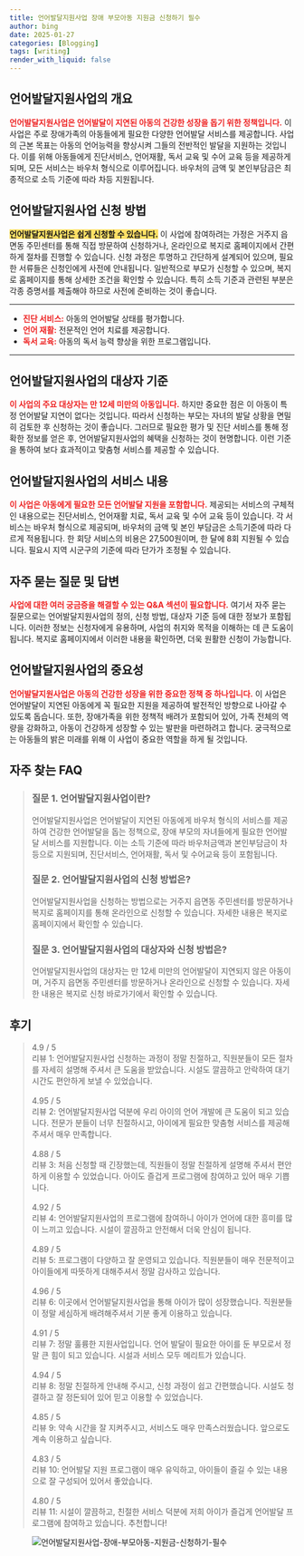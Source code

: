 ```yaml
---
title: 언어발달지원사업 장애 부모아동 지원금 신청하기 필수
author: bing
date: 2025-01-27
categories: [Blogging]
tags: [writing]
render_with_liquid: false
---
```



<h2 id='언어발달지원사업 개요'>언어발달지원사업의 개요</h2>

<p><b><span style="color: #ee2323;">언어발달지원사업은 언어발달이 지연된 아동의 건강한 성장을 돕기 위한 정책입니다.</span></b> 이 사업은 주로 장애가족의 아동들에게 필요한 다양한 언어발달 서비스를 제공합니다. 사업의 근본 목표는 아동의 언어능력을 향상시켜 그들의 전반적인 발달을 지원하는 것입니다. 이를 위해 아동들에게 진단서비스, 언어재활, 독서 교육 및 수어 교육 등을 제공하게 되며, 모든 서비스는 바우처 형식으로 이루어집니다. 바우처의 금액 및 본인부담금은 최종적으로 소득 기준에 따라 차등 지원됩니다.</p>

<h2 id='신청 방법'>언어발달지원사업 신청 방법</h2>

<p><b><span style="background-color: #ffe066;">언어발달지원사업은 쉽게 신청할 수 있습니다.</span></b> 이 사업에 참여하려는 가정은 거주지 읍면동 주민센터를 통해 직접 방문하여 신청하거나, 온라인으로 복지로 홈페이지에서 간편하게 절차를 진행할 수 있습니다. 신청 과정은 투명하고 간단하게 설계되어 있으며, 필요한 서류들은 신청인에게 사전에 안내됩니다. 일반적으로 부모가 신청할 수 있으며, 복지로 홈페이지를 통해 상세한 조건을 확인할 수 있습니다. 특히 소득 기준과 관련된 부분은 각종 증명서를 제출해야 하므로 사전에 준비하는 것이 좋습니다.</p>

<hr />

<ul>
    <li><b><span style="color: #ee2323;">진단 서비스:</span></b> 아동의 언어발달 상태를 평가합니다.</li>
    <li><b><span style="color: #ee2323;">언어 재활:</span></b> 전문적인 언어 치료를 제공합니다.</li>
    <li><b><span style="color: #ee2323;">독서 교육:</span></b> 아동의 독서 능력 향상을 위한 프로그램입니다.</li>
</ul>

<hr />

<h2 id='대상자 기준'>언어발달지원사업의 대상자 기준</h2>

<p><b><span style="color: #ee2323;">이 사업의 주요 대상자는 만 12세 미만의 아동입니다.</span></b> 하지만 중요한 점은 이 아동이 특정 언어발달 지연이 없다는 것입니다. 따라서 신청하는 부모는 자녀의 발달 상황을 면밀히 검토한 후 신청하는 것이 좋습니다. 그러므로 필요한 평가 및 진단 서비스를 통해 정확한 정보를 얻은 후, 언어발달지원사업의 혜택을 신청하는 것이 현명합니다. 이런 기준을 통하여 보다 효과적이고 맞춤형 서비스를 제공할 수 있습니다.</p>

<h2 id='서비스 내용'>언어발달지원사업의 서비스 내용</h2>

<p><b><span style="color: #ee2323;">이 사업은 아동에게 필요한 모든 언어발달 지원을 포함합니다.</span></b> 제공되는 서비스의 구체적인 내용으로는 진단서비스, 언어재활 치료, 독서 교육 및 수어 교육 등이 있습니다. 각 서비스는 바우처 형식으로 제공되며, 바우처의 금액 및 본인 부담금은 소득기준에 따라 다르게 적용됩니다. 한 회당 서비스의 비용은 27,500원이며, 한 달에 8회 지원될 수 있습니다. 필요시 지역 시군구의 기준에 따라 단가가 조정될 수 있습니다.</p>

<h2 id='자주 묻는 질문'>자주 묻는 질문 및 답변</h2>

<p><b><span style="color: #ee2323;">사업에 대한 여러 궁금증을 해결할 수 있는 Q&A 섹션이 필요합니다.</span></b> 여기서 자주 묻는 질문으로는 언어발달지원사업의 정의, 신청 방법, 대상자 기준 등에 대한 정보가 포함됩니다. 이러한 정보는 신청자에게 유용하며, 사업의 취지와 목적을 이해하는 데 큰 도움이 됩니다. 복지로 홈페이지에서 이러한 내용을 확인하면, 더욱 원활한 신청이 가능합니다.</p>

<h2 id='마무리 정리'>언어발달지원사업의 중요성</h2>

<p><b><span style="color: #ee2323;">언어발달지원사업은 아동의 건강한 성장을 위한 중요한 정책 중 하나입니다.</span></b> 이 사업은 언어발달이 지연된 아동에게 꼭 필요한 지원을 제공하여 발전적인 방향으로 나아갈 수 있도록 돕습니다. 또한, 장애가족을 위한 정책적 배려가 포함되어 있어, 가족 전체의 역량을 강화하고, 아동이 건강하게 성장할 수 있는 발판을 마련하려고 합니다. 궁극적으로는 아동들의 밝은 미래를 위해 이 사업이 중요한 역할을 하게 될 것입니다.</p>


<h2 id='자주_찾는_FAQ'>자주 찾는 FAQ</h2>
<div itemscope="" itemtype="https://schema.org/FAQPage"> 
<blockquote> 
<div itemscope="" itemprop="mainEntity" itemtype="https://schema.org/Question"> 
<h3 itemprop="name">질문 1. 언어발달지원사업이란?</h3> 
<div itemscope="" itemprop="acceptedAnswer" itemtype="https://schema.org/Answer"> 
<span itemprop="text"> 
<p>언어발달지원사업은 언어발달이 지연된 아동에게 바우처 형식의 서비스를 제공하여 건강한 언어발달을 돕는 정책으로, 장애 부모의 자녀들에게 필요한 언어발달 서비스를 지원합니다. 이는 소득 기준에 따라 바우처금액과 본인부담금이 차등으로 지원되며, 진단서비스, 언어재활, 독서 및 수어교육 등이 포함됩니다.</p> 
</span> 
</div> 
</div> 

<div itemscope="" itemprop="mainEntity" itemtype="https://schema.org/Question"> 
<h3 itemprop="name">질문 2. 언어발달지원사업의 신청 방법은?</h3> 
<div itemscope="" itemprop="acceptedAnswer" itemtype="https://schema.org/Answer"> 
<span itemprop="text"> 
<p>언어발달지원사업을 신청하는 방법으로는 거주지 읍면동 주민센터를 방문하거나 복지로 홈페이지를 통해 온라인으로 신청할 수 있습니다. 자세한 내용은 복지로 홈페이지에서 확인할 수 있습니다.</p> 
</span> 
</div> 
</div> 

<div itemscope="" itemprop="mainEntity" itemtype="https://schema.org/Question"> 
<h3 itemprop="name">질문 3. 언어발달지원사업의 대상자와 신청 방법은?</h3> 
<div itemscope="" itemprop="acceptedAnswer" itemtype="https://schema.org/Answer"> 
<span itemprop="text"> 
<p>언어발달지원사업의 대상자는 만 12세 미만의 언어발달이 지연되지 않은 아동이며, 거주지 읍면동 주민센터를 방문하거나 온라인으로 신청할 수 있습니다. 자세한 내용은 복지로 신청 바로가기에서 확인할 수 있습니다.</p> 
</span> 
</div> 
</div> 

</blockquote> 
</div>
<h2 id='후기'>후기</h2>
<div itemscope itemtype="https://schema.org/Product">
  <blockquote>
  <div itemprop="review" itemscope itemtype="https://schema.org/Review">
      <div itemprop="reviewRating" itemscope itemtype="https://schema.org/Rating"> <span itemprop="ratingValue">4.9</span> / <span itemprop="bestRating">5</span> </div>
      <span itemprop="reviewBody">리뷰 1: 언어발달지원사업 신청하는 과정이 정말 친절하고, 직원분들이 모든 절차를 자세히 설명해 주셔서 큰 도움을 받았습니다. 시설도 깔끔하고 안락하여 대기시간도 편안하게 보낼 수 있었습니다.</span>
  </div>
  <br>
  <div itemprop="review" itemscope itemtype="https://schema.org/Review">
      <div itemprop="reviewRating" itemscope itemtype="https://schema.org/Rating"> <span itemprop="ratingValue">4.95</span> / <span itemprop="bestRating">5</span> </div>
      <span itemprop="reviewBody">리뷰 2: 언어발달지원사업 덕분에 우리 아이의 언어 개발에 큰 도움이 되고 있습니다. 전문가 분들이 너무 친절하시고, 아이에게 필요한 맞춤형 서비스를 제공해 주셔서 매우 만족합니다.</span>
  </div>
  <br>
  <div itemprop="review" itemscope itemtype="https://schema.org/Review">
      <div itemprop="reviewRating" itemscope itemtype="https://schema.org/Rating"> <span itemprop="ratingValue">4.88</span> / <span itemprop="bestRating">5</span> </div>
      <span itemprop="reviewBody">리뷰 3: 처음 신청할 때 긴장했는데, 직원들이 정말 친절하게 설명해 주셔서 편안하게 이용할 수 있었습니다. 아이도 즐겁게 프로그램에 참여하고 있어 매우 기쁩니다.</span>
  </div>
  <br>
  <div itemprop="review" itemscope itemtype="https://schema.org/Review">
      <div itemprop="reviewRating" itemscope itemtype="https://schema.org/Rating"> <span itemprop="ratingValue">4.92</span> / <span itemprop="bestRating">5</span> </div>
      <span itemprop="reviewBody">리뷰 4: 언어발달지원사업의 프로그램에 참여하니 아이가 언어에 대한 흥미를 많이 느끼고 있습니다. 시설이 깔끔하고 안전해서 더욱 안심이 됩니다.</span>
  </div>
  <br>
  <div itemprop="review" itemscope itemtype="https://schema.org/Review">
      <div itemprop="reviewRating" itemscope itemtype="https://schema.org/Rating"> <span itemprop="ratingValue">4.89</span> / <span itemprop="bestRating">5</span> </div>
      <span itemprop="reviewBody">리뷰 5: 프로그램이 다양하고 잘 운영되고 있습니다. 직원분들이 매우 전문적이고 아이들에게 따뜻하게 대해주셔서 정말 감사하고 있습니다.</span>
  </div>
  <br>
  <div itemprop="review" itemscope itemtype="https://schema.org/Review">
      <div itemprop="reviewRating" itemscope itemtype="https://schema.org/Rating"> <span itemprop="ratingValue">4.96</span> / <span itemprop="bestRating">5</span> </div>
      <span itemprop="reviewBody">리뷰 6: 이곳에서 언어발달지원사업을 통해 아이가 많이 성장했습니다. 직원분들이 정말 세심하게 배려해주셔서 기분 좋게 이용하고 있습니다.</span>
  </div>
  <br>
  <div itemprop="review" itemscope itemtype="https://schema.org/Review">
      <div itemprop="reviewRating" itemscope itemtype="https://schema.org/Rating"> <span itemprop="ratingValue">4.91</span> / <span itemprop="bestRating">5</span> </div>
      <span itemprop="reviewBody">리뷰 7: 정말 훌륭한 지원사업입니다. 언어 발달이 필요한 아이를 둔 부모로서 정말 큰 힘이 되고 있습니다. 시설과 서비스 모두 메리트가 있습니다.</span>
  </div>
  <br>
  <div itemprop="review" itemscope itemtype="https://schema.org/Review">
      <div itemprop="reviewRating" itemscope itemtype="https://schema.org/Rating"> <span itemprop="ratingValue">4.94</span> / <span itemprop="bestRating">5</span> </div>
      <span itemprop="reviewBody">리뷰 8: 정말 친절하게 안내해 주시고, 신청 과정이 쉽고 간편했습니다. 시설도 청결하고 잘 정돈되어 있어 믿고 이용할 수 있었습니다.</span>
  </div>
  <br>
  <div itemprop="review" itemscope itemtype="https://schema.org/Review">
      <div itemprop="reviewRating" itemscope itemtype="https://schema.org/Rating"> <span itemprop="ratingValue">4.85</span> / <span itemprop="bestRating">5</span> </div>
      <span itemprop="reviewBody">리뷰 9: 약속 시간을 잘 지켜주시고, 서비스도 매우 만족스러웠습니다. 앞으로도 계속 이용하고 싶습니다.</span>
  </div>
  <br>
  <div itemprop="review" itemscope itemtype="https://schema.org/Review">
      <div itemprop="reviewRating" itemscope itemtype="https://schema.org/Rating"> <span itemprop="ratingValue">4.83</span> / <span itemprop="bestRating">5</span> </div>
      <span itemprop="reviewBody">리뷰 10: 언어발달 지원 프로그램이 매우 유익하고, 아이들이 즐길 수 있는 내용으로 잘 구성되어 있어서 좋았습니다.</span>
  </div>
  <br>
  <div itemprop="review" itemscope itemtype="https://schema.org/Review">
      <div itemprop="reviewRating" itemscope itemtype="https://schema.org/Rating"> <span itemprop="ratingValue">4.80</span> / <span itemprop="bestRating">5</span> </div>
      <span itemprop="reviewBody">리뷰 11: 시설이 깔끔하고, 친절한 서비스 덕분에 저희 아이가 즐겁게 언어발달 프로그램에 참여하고 있습니다. 추천합니다!</span>
  </div>
  </blockquote>
</div>
<figure class="image"><img src="https://afficreate.github.io/assets/img/thumbnail/언어발달지원사업-장애-부모아동-지원금-신청하기-필수.webp" alt="언어발달지원사업-장애-부모아동-지원금-신청하기-필수"></figure>